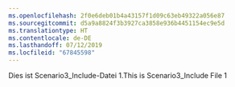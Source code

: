 ```yaml
---
ms.openlocfilehash: 2f0e6deb01b4a43157f1d09c63eb49322a056e87
ms.sourcegitcommit: d5a9a8824f3b3927ca3858e936b4451154ec9e5d
ms.translationtype: HT
ms.contentlocale: de-DE
ms.lasthandoff: 07/12/2019
ms.locfileid: "67845598"
---
```

<span data-ttu-id="b3e20-101">Dies ist Scenario3_Include-Datei 1.</span><span class="sxs-lookup"><span data-stu-id="b3e20-101">This is Scenario3_Include File 1</span></span>
